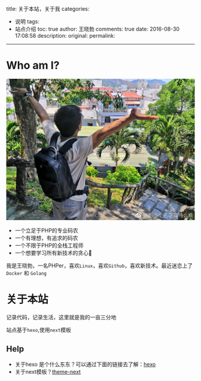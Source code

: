 title: 关于本站，关于我
categories:
  - 说明
tags:
  - 站点介绍
toc: true
author: 王晓勃
comments: true
date: 2016-08-30 17:08:58
description:
original:
permalink:
---
# Who am I?
![me](/images/profile/me.jpg)
<!-- more -->

* 一个立足于PHP的专业码农
* 一个有理想，有追求的码农  
* 一个不限于PHP的全栈工程师
* 一个想要学习所有新技术的贪心🐶

我是王晓勃，一名PHPer，喜欢`Linux`，喜欢`Github`，喜欢新技术。最近迷恋上了 `Docker` 和 `Golang`

# 关于本站

记录代码，记录生活，这里就是我的一亩三分地

站点基于`hexo`,使用`next`模板

## Help
* 关于hexo 是个什么东东？可以通过下面的链接去了解：[hexo](https://hexo.io/zh-cn/)   
* 关于next模板？[theme-next](http://theme-next.iissnan.com/)
